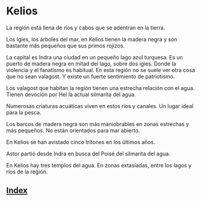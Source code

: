 # Kelios

La región está llena de ríos y cabos que se adentran en la tierra.

Los Igies, los árboles del mar, en Kelios tienen la madera negra y son bastante más pequeños que sus primos rojizos.

La capital es Indra una ciudad en un pequeño lago azul turquesa.  Es un puerto de madera negra en mitad del lago, sobre dos igies. Donde la violencia y el fanatismo es habitual. En esta región no se suele ver otra cosa que no sean valagost. Y existe un fuerte sentimiento de patriotismo.

Los valagost que habitan la región tienen una estrecha relación con el agua. Tienen devoción por Hel la actual silmarita del agua.

Numerosas criaturas acuáticas viven en estos ríos y canales. Un lugar ideal para la pesca.

Los barcos de madera negra son más maniobrables en zonas estrechas y más pequeños. No están orientados para mar abierto.

En Kelios se han avistado cinco tritones en los últimos años.

Astor partió desde Indra en busca del Poisé del silmarita del agua.

En Kelios hay tres templos del agua. En zonas extasiadas, entre los lagos y ríos de la región.

## [Index](../README.md)